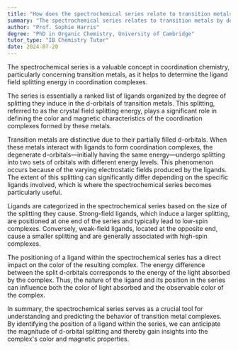 ```yaml
---
title: "How does the spectrochemical series relate to transition metals?"
summary: "The spectrochemical series relates to transition metals by determining their ligand field splitting energy in coordination complexes."
author: "Prof. Sophie Harris"
degree: "PhD in Organic Chemistry, University of Cambridge"
tutor_type: "IB Chemistry Tutor"
date: 2024-07-20
---
```


The spectrochemical series is a valuable concept in coordination chemistry, particularly concerning transition metals, as it helps to determine the ligand field splitting energy in coordination complexes.

The series is essentially a ranked list of ligands organized by the degree of splitting they induce in the d-orbitals of transition metals. This splitting, referred to as the crystal field splitting energy, plays a significant role in defining the color and magnetic characteristics of the coordination complexes formed by these metals.

Transition metals are distinctive due to their partially filled d-orbitals. When these metals interact with ligands to form coordination complexes, the degenerate d-orbitals—initially having the same energy—undergo splitting into two sets of orbitals with different energy levels. This phenomenon occurs because of the varying electrostatic fields produced by the ligands. The extent of this splitting can significantly differ depending on the specific ligands involved, which is where the spectrochemical series becomes particularly useful.

Ligands are categorized in the spectrochemical series based on the size of the splitting they cause. Strong-field ligands, which induce a larger splitting, are positioned at one end of the series and typically lead to low-spin complexes. Conversely, weak-field ligands, located at the opposite end, cause a smaller splitting and are generally associated with high-spin complexes.

The positioning of a ligand within the spectrochemical series has a direct impact on the color of the resulting complex. The energy difference between the split d-orbitals corresponds to the energy of the light absorbed by the complex. Thus, the nature of the ligand and its position in the series can influence both the color of light absorbed and the observable color of the complex.

In summary, the spectrochemical series serves as a crucial tool for understanding and predicting the behavior of transition metal complexes. By identifying the position of a ligand within the series, we can anticipate the magnitude of d-orbital splitting and thereby gain insights into the complex's color and magnetic properties.
    
